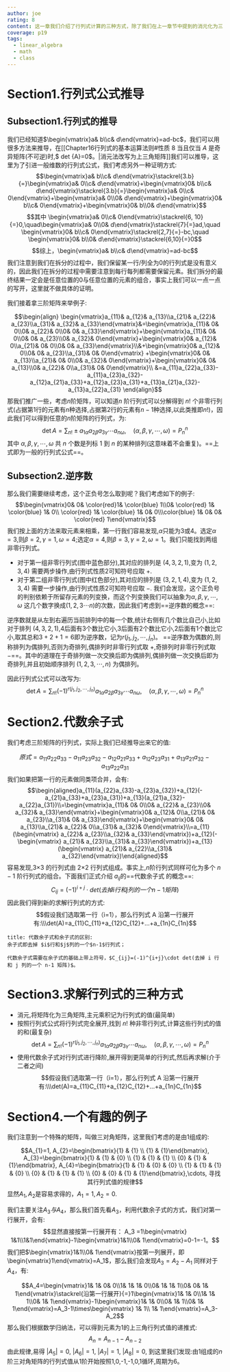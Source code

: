 ```yaml
---
author: joe
rating: 8
content: 这一章我们介绍了行列式计算的三种方式，除了我们在上一章节中提到的消元化为三角矩阵后用对角线元素累乘这种方式，我们可以用逆序数参与的排列组合算法以及代数余子式累加算法。
coverage: p19
tags:
  - linear_algebra
  - math
  - class
---
```

# Section1.行列式公式推导

## Subsection1.行列式的推导

我们已经知道$\begin{vmatrix}a& b\\c& d\end{vmatrix}=ad-bc$，我们可以用很多方法来推导，在[[Chapter16行列式的基本运算法则#性质 8 当且仅当 ${A}$ 是奇异矩阵(不可逆)时,$ det {A}=0$。|消元法改写为上三角矩阵]]我们可以推导，这里为了引进一般维数的行列式公式，我们考虑另外一种证明方式:
$$\begin{vmatrix}a& b\\c& d\end{vmatrix}\stackrel{3.b}{=}\begin{vmatrix}a& 0\\c& d\end{vmatrix}+\begin{vmatrix}0& b\\c& d\end{vmatrix}\stackrel{3.b}{=}\begin{vmatrix}a& 0\\c& 0\end{vmatrix}+\begin{vmatrix}a& 0\\0& d\end{vmatrix}+\begin{vmatrix}0& b\\c& 0\end{vmatrix}+\begin{vmatrix}0& b\\0& d\end{vmatrix}$$
$$其中 \begin{vmatrix}a& 0\\c& 0\end{vmatrix}\stackrel{6, 10}{=}0,\quad\begin{vmatrix}a& 0\\0& d\end{vmatrix}\stackrel{7}{=}ad,\quad \begin{vmatrix}0& b\\c& 0\end{vmatrix}\stackrel{2,7}{=}-bc,\quad \begin{vmatrix}0& b\\0& d\end{vmatrix}\stackrel{6,10}{=}0$$
$$综上，\begin{vmatrix}a& b\\c& d\end{vmatrix}=ad-bc$$
我们注意到我们在拆分的过程中，我们保留某一行/列全为0的行列式是没有意义的，因此我们在拆分的过程中需要注意到每行每列都需要保留元素。我们拆分的最终结果一定会是任意位置的0与任意位置的元素的组合，事实上我们可以一点一点的写开，这里就不做具体的证明。

我们接着拿三阶矩阵来举例子:

$$\begin{align}
\begin{vmatrix}a_{11}& a_{12}& a_{13}\\a_{21}& a_{22}& a_{23}\\a_{31}& a_{32}& a_{33}\end{vmatrix}&=\begin{vmatrix}a_{11}& 0& 0\\0& a_{22}& 0\\0& 0& a_{33}\end{vmatrix}+\begin{vmatrix}a_{11}& 0& 0\\0& 0& a_{23}\\0& a_{32}& 0\end{vmatrix}+\begin{vmatrix}0& a_{12}& 0\\a_{21}& 0& 0\\0& 0& a_{33}\end{vmatrix}\\&+\begin{vmatrix}0& a_{12}& 0\\0& 0& a_{23}\\a_{31}& 0& 0\end{vmatrix}
+\begin{vmatrix}0& 0& a_{13}\\a_{21}& 0& 0\\0& a_{32}& 0\end{vmatrix}+\begin{vmatrix}0& 0& a_{13}\\0& a_{22}& 0\\a_{31}& 0& 0\end{vmatrix}\\
&=a_{11}a_{22}a_{33}-a_{11}a_{23}a_{32}-a_{12}a_{21}a_{33}+a_{12}a_{23}a_{31}+a_{13}a_{21}a_{32}-a_{13}a_{22}a_{31}
\end{align}$$
那我们推广一些，考虑$n$阶矩阵，可以知道$n$ 阶行列式可以分解得到 $n!$ 个非零行列式(占据第1行的元素有$n$种选择,占据第2行的元素有$n-1$种选择,以此类推即$n!$)，因此我们可以得到任意的$n$阶矩阵的行列式，为:
$$\det A=\sum_{n!} \pm a_{1\alpha}a_{2\beta}a_{3\gamma}\cdots a_{n\omega}, \quad(\alpha, \beta, \gamma, \cdots,\omega)=P_n^n$$
其中 $\alpha, \beta, \gamma, \cdots, \omega$ 共 $n$ 个数是列标 $1$ 到 $n$ 的某种排列(这意味着不会重复)。==上式即为一般的行列式公式==。

## Subsection2.逆序数

那么我们需要继续考虑，这个正负号怎么取到呢？我们考虑如下的例子:
$$\begin{vmatrix}0& 0& \color{red}1& \color{blue} 1\\0& \color{red} 1& \color{blue} 1& 0\\ \color{red} 1& \color{blue} 1& 0& 0\\\color{blue} 1& 0& 0&  \color{red} 1\end{vmatrix}$$
我们按上面的方法来取元素来相乘，第一行我们容易发现,$\alpha$只能为3或4。选定$\alpha=3$,则$\beta=2,\gamma=1,\omega=4$;选定$\alpha=4$,则$\beta=3,\gamma=2,\omega=1$。我们只能找到两组非零行列式。
- 对于第一组非零行列式(图中蓝色部分),其对应的排列是 $(4,3,2,1)$,变为 $(1,2,3,4)$ 需要两步操作,由行列式性质2可知符号应取 $+$.
- 对于第二组非零行列式(图中红色部分),其对应的排列是 $(3,2,1,4)$,变为 $(1,2,3,4)$ 需要一步操作,由行列式性质2可知符号应取 $-$.
我们会发现，这个正负号的判别依赖于所留存元素的列变换，而这个列变换我们可以抽象为$\alpha, \beta, \gamma, \cdots, \omega$ 这几个数字换成$(1,2,3\cdots n)$的次数，因此我们考虑到==逆序数的概念==:

逆序数就是从左到右遍历当前排列中的每一个数,统计右侧有几个数比自己小,比如对于排列 $(4,3,2,1)$,$4$后面有3个数比它小,$3$后面有2个数比它小,$2$后面有1个数比它小,取其总和$3+2+1=6$即为逆序数，记为$r(j_1,j_2,\cdots,j_n)$。
==逆序数为偶数的,则称排列为偶排列,否则为奇排列,偶排列时非零行列式取 $+$,奇排列时非零行列式取 $-$==。其中的道理在于奇排列做一次交换后即为偶排列,偶排列做一次交换后即为奇排列,并且初始顺序排列 $(1,2,3,\cdots,n)$ 为偶排列。

因此行列式公式可以改写为:
  $$\det A=\sum_{n!} (-1)^{r(j_1,j_2,\cdots,j_n)} a_{1\alpha}a_{2\beta}a_{3\gamma}\cdots a_{n\omega}, \quad(\alpha, \beta, \gamma, \cdots,\omega)=P_n^n$$

# Section2.代数余子式

我们考虑三阶矩阵的行列式，实际上我们已经推导出来它的值:

$$原式 =a_{11}a_{22}a_{33}-a_{11}a_{23}a_{32}-a_{12}a_{21}a_{33}+a_{12}a_{23}a_{31}+a_{13}a_{21}a_{32}-a_{13}a_{22}a_{31}$$
我们如果把第一行的元素做同类项合并，会有:
$$\begin{aligned}a_{11}(a_{22}a_{33}-a_{23}a_{32})+a_{12}(-a_{21}a_{33}+a_{23}a_{31})+a_{13}(a_{21}a_{32}-a_{22}a_{31})\\=\begin{vmatrix}a_{11}& 0& 0\\0& a_{22}& a_{23}\\0& a_{32}& a_{33}\end{vmatrix}+\begin{vmatrix}0& a_{12}& 0\\a_{21}& 0& a_{23}\\a_{31}& 0& a_{33}\end{vmatrix}+\begin{vmatrix}0& 0& a_{13}\\a_{21}& a_{22}& 0\\a_{31}& a_{32}& 0\end{vmatrix}\\=a_{11}(\begin{vmatrix} a_{22}& a_{23}\\a_{32}& a_{33}\end{vmatrix})+a_{12}(-\begin{vmatrix} a_{21}& a_{23}\\a_{31}& a_{33}\end{vmatrix})+a_{13}(\begin{vmatrix} a_{21}& a_{22}\\a_{31}& a_{32}\end{vmatrix})\end{aligned}$$
容易发现,3×3 的行列式由 2×2 行列式组成。事实上,$n$阶行列式同样可化为多个 $n-1$ 阶行列式的组合。下面我们正式介绍 $a_{ij}$的==代数余子式 的概念==:
$$C_{ij}=(-1)^{i+j}\cdot det(去掉 i 行和 j 列的一个 n-1 矩阵)$$
因此我们得到新的求解行列式的方式:
$$假设我们选取第一行（i=1），那么行列式 A 沿第一行展开有:\\\det(A)=a_{11}C_{11}+a_{12}C_{12}+...+a_{1n}C_{1n}$$
```ad-note
title: 代数余子式和余子式的区别:
余子式即去掉 $i$行和$j$列的一个$n-1$行列式；

代数余子式需要在余子式的基础上带上符号，$C_{ij}=(-1)^{i+j}\cdot det(去掉 i 行和 j 列的一个 n-1 矩阵)$。

```

# Section3.求解行列式的三种方式

- 消元,将矩阵化为三角矩阵,主元乘积记为行列式的值(最简单)
- 按照行列式公式将行列式完全展开,找到 $n!$ 种非零行列式,计算这些行列式的值的和(最复杂)
  $$\det A=\sum_{n!} (-1)^{r(j_1,j_2,\cdots,j_n)} a_{1\alpha}a_{2\beta}a_{3\gamma}\cdots a_{n\omega}, \quad(\alpha, \beta, \gamma, \cdots,\omega)=P_n^n$$
- 使用代数余子式对行列式进行降阶,展开得到更简单的行列式,然后再求解(介于二者之间)
  $$假设我们选取第一行（i=1），那么行列式 A 沿第一行展开有:\\\det(A)=a_{11}C_{11}+a_{12}C_{12}+...+a_{1n}C_{1n}$$

# Section4.一个有趣的例子

我们注意到一个特殊的矩阵，叫做三对角矩阵，这里我们考虑的是由1组成的:

$$A_{1}=1, A_{2}=\begin{bmatrix}{1} & {1} \\ {1} & {1}\end{bmatrix}, A_{3}=\begin{bmatrix}{1} & {1} & {0} \\ {1} & {1} & {1} \\ {0} & {1} & {1}\end{bmatrix}, A_{4}=\begin{bmatrix}{1} & {1} & {0} & {0} \\ {1} & {1} & {1} & {0} \\ {0} & {1} & {1} & {1} \\ {0} & {0} & {1} & {1}\end{bmatrix},\cdots, 寻找其行列式值的规律$$
显然$A_1,A_2$是容易求得的，$A_1=1,A_2=0$.

我们主要关注$A_3与A_4$，那么我们首先看$A_3$，利用代数余子式的方式，我们对第一行展开，会有:
$$显然直接按第一行展开有： A_3 =1\begin{vmatrix} 1&1\\1&1\end{vmatrix}-1\begin{vmatrix}1&1\\0& 1\end{vmatrix}=0-1=-1。$$我们把$\begin{vmatrix}1&1\\0& 1\end{vmatrix}按第一列展开，即\begin{vmatrix}1\end{vmatrix}=A_1$，那么我们会发现$A_3=A_2-A_1$
同样对于$A_4$，有:

$$A_4=\begin{vmatrix}1& 1& 0& 0\\1& 1& 1& 0\\0& 1& 1& 1\\0& 0& 1& 1\end{vmatrix}\stackrel{沿第一行展开}{=}1\begin{vmatrix}1& 1& 0\\1& 1& 1\\0& 1& 1\end{vmatrix}-1\begin{vmatrix}1& 1& 0\\0& 1& 1\\0& 1& 1\end{vmatrix}=A_3-1\times\begin{vmatrix} 1& 1\\ 1& 1\end{vmatrix}=A_3-A_2$$
那么我们根据数学归纳法，可以得到元素为1的上三角行列式值的递推式:
$$A_n=A_{n-1}-A_{n-2}$$
由此规律,易得 $|{A}_5|=0$, $|{A}_6|=1$, $|{A}_7|=1$, $|{A}_8|=0$, 到这里我们发现:由1组成的$n$阶三对角矩阵的行列式值从1阶开始按照1,0,-1,-1,0,1循环,周期为6。
